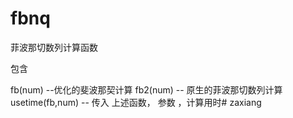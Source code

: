 # fbnq
菲波那切数列计算函数

包含

fb(num) --优化的斐波那契计算
fb2(num) -- 原生的菲波那切数列计算
usetime(fb,num) -- 传入 上述函数， 参数 ，计算用时# zaxiang
